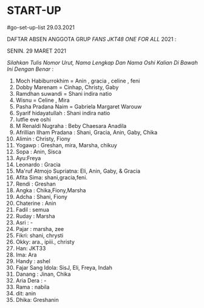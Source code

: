 # START-UP
#go-set-up-list 29.03.2021

DAFTAR ABSEN ANGGOTA GRUP *FANS JKT48 ONE FOR ALL* 2021 :

SENIN. 29 MARET 2021

_Silahkan Tulis Nomor Urut, Nama Lengkap Dan Nama Oshi Kalian Di Bawah Ini Dengan Benar_ :

01. Moch Habiburrokhim = Anin , gracia , celine , feni
02. Dobby Marenam = Cinhap, Christy, Gaby
03. Ramdhan suwandi = Shani indira natio
04. Wisnu = Celine , Mira
05. Pasha Pradana Naim = Gabriela Margaret Warouw
06. Syarif hidayatullah : Shani indira natio
07. lutfie eve oshi
08. M Renaldi Nugraha : Beby Chaesara Anadila
09. Afrillian Ilham Pradana : Shani, Gracia, Anin, Gaby, Chika
10. Alimin : Christy, Fiony
11. Yogawp : Greshan, mira, Marsha, chikuy
12. Sopa : Anin, Sisca
13. Ayu:Freya
14. Leonardo : Gracia
15. Ma'ruf Atmojo Supriatna: Eli, Anin, Gaby, & Gracia
16. Afita Sima: shani,gracia,feni.
17. Rendi : Greshan
18. Angka : Chika,Fiony,Marsha 
19. Adcha : Shani, Fiony
20. Chaterine : Anin
21. Fadil : semua
22. Ruday : Marsha
23. Asri : -
24. Pajar : marsha, zee
25. Fikri: shani, chrysti
26. Okky: ara., ipiii., christy
27. Han: JKT33
28. Ima: Ara
29. Handy : ashel
30. Fajar Sang Idola: SisJ, Eli, Freya, Indah
31. Danang : Jinan, Chika
32. Aria Dera : -
33. Rama : nabila
34. dit: anin
35. Dhika: Greshanin
